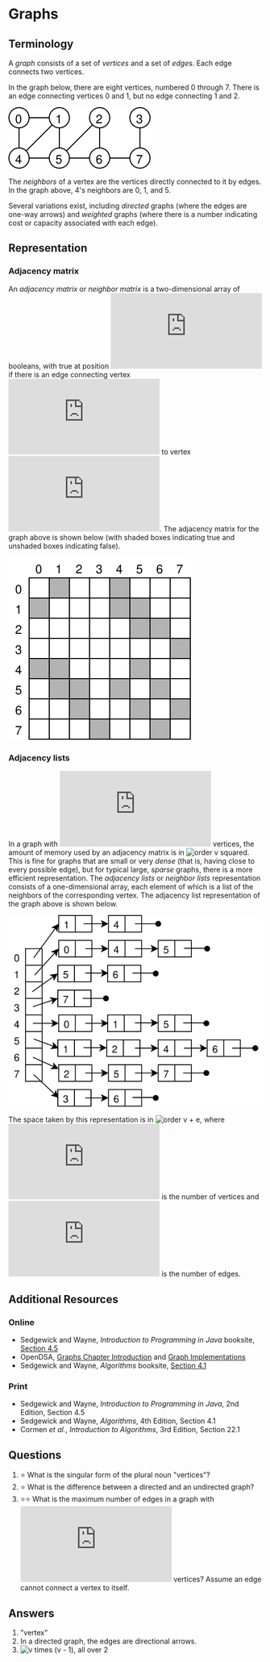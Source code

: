 # Graphs
## Terminology
A *graph* consists of a set of *vertices* and a set of *edges*. Each edge connects two vertices.

In the graph below, there are eight vertices, numbered 0 through 7. There is an edge connecting vertices 0 and 1, but no edge connecting 1 and 2.

![Edges are 0-1, 0-4, 1-4, 1-5, 2-5, 2-6, 3-7, 4-5, 5-6, and 6-7](graph.svg)

The *neighbors* of a vertex are the vertices directly connected to it by edges. In the graph above, 4's neighbors are 0, 1, and 5.

Several variations exist, including *directed* graphs (where the edges are one-way arrows) and *weighted* graphs (where there is a number indicating cost or capacity associated with each edge).
## Representation
### Adjacency matrix
An *adjacency matrix* or *neighbor matrix* is a two-dimensional array of booleans, with true at position ![i, j](https://latex.codecogs.com/svg.latex?i\,j) if there is an edge connecting vertex ![i](https://latex.codecogs.com/svg.latex?i) to vertex ![j](https://latex.codecogs.com/svg.latex?j). The adjacency matrix for the graph above is shown below (with shaded boxes indicating true and unshaded boxes indicating false).

![8 by 8 matrix as described above](adjacency_matrix.svg)

### Adjacency lists
In a graph with ![v](https://latex.codecogs.com/svg.latex?v) vertices, the amount of memory used by an adjacency matrix is in ![order v squared](https://latex.codecogs.com/svg.latex?\Theta(v^2)). This is fine for graphs that are small or very *dense* (that is, having close to every possible edge), but for typical large, *sparse* graphs, there is a more efficient representation. The *adjacency lists* or *neighbor lists* representation consists of a one-dimensional array, each element of which is a list of the neighbors of the corresponding vertex. The adjacency list representation of the graph above is shown below.

![array of 8 elements, each pointing to a chain of list nodes, as described above](adjacency_list.svg)

The space taken by this representation is in ![order v + e](https://latex.codecogs.com/svg.latex?\Theta(v+e)), where ![v](https://latex.codecogs.com/svg.latex?v) is the number of vertices and ![e](https://latex.codecogs.com/svg.latex?e) is the number of edges.

## Additional Resources
### Online
- Sedgewick and Wayne, *Introduction to Programming in Java* booksite, [Section 4.5](https://introcs.cs.princeton.edu/java/45graph/)
- OpenDSA, [Graphs Chapter Introduction](https://opendsa-server.cs.vt.edu/ODSA/Books/Everything/html/GraphIntro.html) and [Graph Implementations](https://opendsa-server.cs.vt.edu/ODSA/Books/Everything/html/GraphImpl.html)
- Sedgewick and Wayne, *Algorithms* booksite, [Section 4.1](https://algs4.cs.princeton.edu/41graph/)
### Print
- Sedgewick and Wayne, *Introduction to Programming in Java*, 2nd Edition, Section 4.5
- Sedgewick and Wayne, *Algorithms*, 4th Edition, Section 4.1
- Cormen *et al.*, *Introduction to Algorithms*, 3rd Edition, Section 22.1 
## Questions
1. :star: What is the singular form of the plural noun "vertices"?
1. :star: What is the difference between a directed and an undirected graph?
1. :star::star: What is the maximum number of edges in a graph with ![v](https://latex.codecogs.com/svg.latex?v) vertices? Assume an edge cannot connect a vertex to itself.
## Answers
1. "vertex"
1. In a directed graph, the edges are directional arrows.
1. ![v times (v - 1), all over 2](https://latex.codecogs.com/svg.latex?\frac{v(v-1)}{2})

